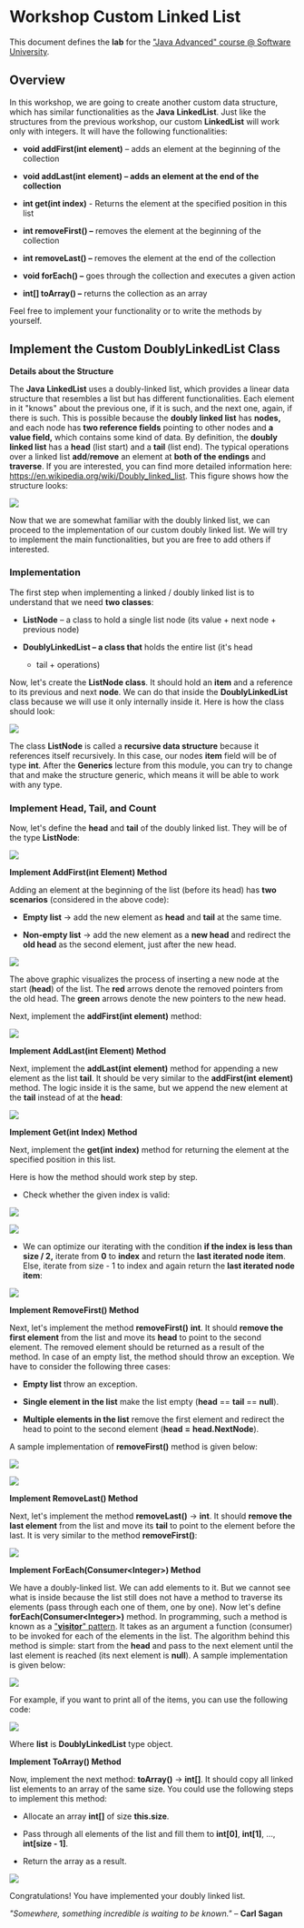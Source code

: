 # Workshop Custom Linked List

This document defines the **lab** for the ["Java Advanced" course @
Software University](https://softuni.bg/modules/59/java-advanced).

## Overview

In this workshop, we are going to create another custom data structure,
which has similar functionalities as the **Java** **LinkedList**. Just
like the structures from the previous workshop, our custom
**LinkedList** will work only with integers. It will have the following
functionalities:

  - **void addFirst(int element)** – adds an element at the beginning of
    the collection

  - **void addLast(int** **element) – adds an element at the end of the
    collection**

  - **int get(int index)** - Returns the element at the specified
    position in this list

  - **int removeFirst() –** removes the element at the beginning of the
    collection

  - **int removeLast() –** removes the element at the end of the
    collection

  - **void forEach() –** goes through the collection and executes a
    given action

  - **int\[\] toArray() –** returns the collection as an array

Feel free to implement your functionality or to write the methods by
yourself.

## Implement the Custom DoublyLinkedList Class

**Details about the Structure**

The **Java** **LinkedList** uses a doubly-linked list, which provides a
linear data structure that resembles a list but has different
functionalities. Each element in it "knows" about the previous one, if
it is such, and the next one, again, if there is such. This is possible
because the **doubly linked list** has **nodes,** and each node has
**two reference fields** pointing to other nodes and **a value field,**
which contains some kind of data. By definition, the **doubly linked
list** has a **head** (list start) and a **tail** (list end). The
typical operations over a linked list **add**/**remove** an element at
**both of the endings** and **traverse**. If you are interested, you can
find more detailed information here:
<https://en.wikipedia.org/wiki/Doubly_linked_list>. This figure shows
how the structure looks:

![](media/image1.png)

Now that we are somewhat familiar with the doubly linked list, we can
proceed to the implementation of our custom doubly linked list. We will
try to implement the main functionalities, but you are free to add
others if interested.

### Implementation

The first step when implementing a linked / doubly linked list is to
understand that we need **two classes**:

  - **ListNode** – a class to hold a single list node (its value + next
    node + previous node)

  - **DoublyLinkedList – a class that** holds the entire list (it's head
    + tail + operations)

Now, let's create the **ListNode class**. It should hold an **item** and
a reference to its previous and next **node**. We can do that inside the
**DoublyLinkedList** class because we will use it only internally inside
it. Here is how the class should look:

![](media/image2.png)

The class **ListNode** is called a **recursive data structure** because
it references itself recursively. In this case, our nodes **item** field
will be of type **int**. After the **Generics** lecture from this
module, you can try to change that and make the structure generic, which
means it will be able to work with any type.

### Implement Head, Tail, and Count

Now, let's define the **head** and **tail** of the doubly linked list.
They will be of the type **ListNode**:

![](media/image3.png)

**Implement AddFirst(int Element) Method**

Adding an element at the beginning of the list (before its head) has
**two scenarios** (considered in the above code):

  - **Empty list** -\> add the new element as **head** and **tail** at
    the same time.

  - **Non-empty list** -\> add the new element as a **new head** and
    redirect the **old head** as the second element, just after the new
    head.

![](media/image4.png)

The above graphic visualizes the process of inserting a new node at the
start (**head**) of the list. The **red** arrows denote the removed
pointers from the old head. The **green** arrows denote the new pointers
to the new head.

Next, implement the **addFirst(int element)** method:

![](media/image5.png)

**Implement AddLast(int Element) Method**

Next, implement the **addLast(int** **element)** method for appending a
new element as the list **tail**. It should be very similar to the
**addFirst(int** **element)** method. The logic inside it is the same,
but we append the new element at the **tail** instead of at the
**head**:

![](media/image6.png)

**Implement Get(int Index) Method**

Next, implement the **get(int** **index)** method for returning the
element at the specified position in this list.

Here is how the method should work step by step.

  - Check whether the given index is valid:

![](media/image7.png)

![](media/image8.png)

  - We can optimize our iterating with the condition **if the index is
    less than** **size / 2,** iterate from **0** to **index** and return
    the **last iterated node item**. Else, iterate from size - 1 to
    index and again return the **last iterated node item**:

![](media/image9.png)

**Implement RemoveFirst() Method**

Next, let's implement the method **removeFirst()** **int**. It should
**remove the first element** from the list and move its **head** to
point to the second element. The removed element should be returned as a
result of the method. In case of an empty list, the method should throw
an exception. We have to consider the following three cases:

  - **Empty list** throw an exception.

  - **Single element in the list** make the list empty (**head** ==
    **tail** == **null**).

  - **Multiple elements in the list** remove the first element and
    redirect the head to point to the second element (**head** **=**
    **head.NextNode**).

A sample implementation of **removeFirst()** method is given below:

![](media/image10.png)

![](media/image11.png)

**Implement RemoveLast() Method**

Next, let's implement the method **removeLast()** -\> **int**. It should
**remove the last element** from the list and move its **tail** to point
to the element before the last. It is very similar to the method
**removeFirst()**:

![](media/image12.png)

**Implement ForEach(Consumer\<Integer\>) Method**

We have a doubly-linked list. We can add elements to it. But we cannot
see what is inside because the list still does not have a method to
traverse its elements (pass through each one of them, one by one). Now
let's define **forEach(Consumer\<Integer\>)** method. In programming,
such a method is known as a ["**visitor**"
pattern](https://en.wikipedia.org/wiki/Visitor_pattern). It takes as an
argument a function (consumer) to be invoked for each of the elements in
the list. The algorithm behind this method is simple: start from the
**head** and pass to the next element until the last element is reached
(its next element is **null**). A sample implementation is given below:

![](media/image13.png)

For example, if you want to print all of the items, you can use the
following code:

![](media/image14.png)

Where **list** is **DoublyLinkedList** type object.

**Implement ToArray() Method**

Now, implement the next method: **toArray()** -\> **int\[\]**. It should
copy all linked list elements to an array of the same size. You could
use the following steps to implement this method:

  - Allocate an array **int\[\]** of size **this.size**.

  - Pass through all elements of the list and fill them to **int\[0\]**,
    **int\[1\]**, …, **int\[size - 1\]**.

  - Return the array as a result.

![](media/image15.png)

Congratulations\! You have implemented your doubly linked list.

*"Somewhere, something incredible is waiting to be known."* – **Carl
Sagan**
